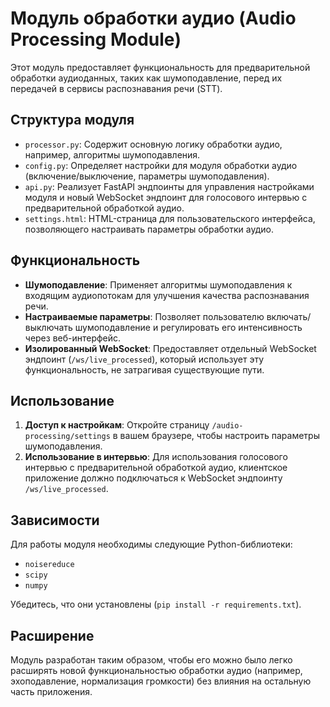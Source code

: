 # Модуль обработки аудио (Audio Processing Module)

Этот модуль предоставляет функциональность для предварительной обработки аудиоданных, таких как шумоподавление, перед их передачей в сервисы распознавания речи (STT).

## Структура модуля

- `processor.py`: Содержит основную логику обработки аудио, например, алгоритмы шумоподавления.
- `config.py`: Определяет настройки для модуля обработки аудио (включение/выключение, параметры шумоподавления).
- `api.py`: Реализует FastAPI эндпоинты для управления настройками модуля и новый WebSocket эндпоинт для голосового интервью с предварительной обработкой аудио.
- `settings.html`: HTML-страница для пользовательского интерфейса, позволяющего настраивать параметры обработки аудио.

## Функциональность

- **Шумоподавление**: Применяет алгоритмы шумоподавления к входящим аудиопотокам для улучшения качества распознавания речи.
- **Настраиваемые параметры**: Позволяет пользователю включать/выключать шумоподавление и регулировать его интенсивность через веб-интерфейс.
- **Изолированный WebSocket**: Предоставляет отдельный WebSocket эндпоинт (`/ws/live_processed`), который использует эту функциональность, не затрагивая существующие пути.

## Использование

1.  **Доступ к настройкам**: Откройте страницу `/audio-processing/settings` в вашем браузере, чтобы настроить параметры шумоподавления.
2.  **Использование в интервью**: Для использования голосового интервью с предварительной обработкой аудио, клиентское приложение должно подключаться к WebSocket эндпоинту `/ws/live_processed`.

## Зависимости

Для работы модуля необходимы следующие Python-библиотеки:

- `noisereduce`
- `scipy`
- `numpy`

Убедитесь, что они установлены (`pip install -r requirements.txt`).

## Расширение

Модуль разработан таким образом, чтобы его можно было легко расширять новой функциональностью обработки аудио (например, эхоподавление, нормализация громкости) без влияния на остальную часть приложения.